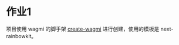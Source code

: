 # 作业1

项目使用 wagmi 的脚手架 [create-wagmi](https://github.com/wagmi-dev/create-wagmi) 进行创建，使用的模板是 next-rainbowkit。